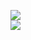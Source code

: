 [![](https://img.shields.io/badge/Made%20With-Github%20Spray-lightgrey.svg?style=for-the-badge&logo=github)](https://github.com/Annihil/github-spray#1350)  
[![](https://i.imgur.com/2DrTn0Z.gif)](https://github.com/Annihil/github-spray)